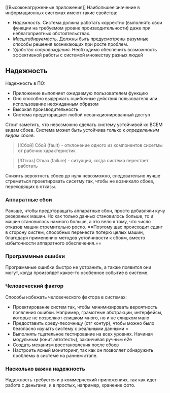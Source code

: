 [[Высоконагруженные приложения]]
Наибольшее значение в информационных системах имеют такие свойства:
- *Надежность*. Система должна работать корректно (выполнять свои функции на требуемом уровне производительности) даже при неблагоприятных обстоятельствах. 
- *Масштабируемость*. Должны быть предусмотрены разумные способы решения возникающих при росте проблем.
- *Удобство сопровождения*. Необходимо обеспечить возможность эффективной работы с системой множеству разных людей
## Надежность
Надежность в ПО:
- Приложение выполняет ожидаемую пользователем функцию
- Оно способно выдержать ошибочные действия пользователя или использование неожиданным образом
- Высокая производительность
- Система предотвращает любой несанкционированный доступ

Стоит заметить, что невозможно сделать систему устойчивой ко ВСЕМ видам сбоев. Система может быть устойчива только к *определенным видам сбоев*.

> [!Сбой]
> Сбой (fault) - отклонение одного из компонентов сисетмы от рабочих характеристик

> [!Отказ]
> Отказ (failure) - ситуация, когда система перестает работать

Снизить вероятнсть сбоев до нуля невозможно, следовательно лучше стремиться проектировать сисетму так, чтобы не возникало сбоев, переходящих в отказы. 
### Аппаратные сбои
Раньше, чтобы предотвращать аппаратные сбои, просто добавляли кучу резервных машин. Но как только данных становилось больше, то и машин становилось намного больше, а это вело к тому, что число отказов машин стремительно росло. ==Поэтому щас происходит сдвиг в сторону систем, способных перенести потерю целых машин, благодаря применению методов устойчивости к сбоям, вместо избыточности аппаратного обеспечения.== 
### Программные ошибки
Программные ошибки быстро не устранить, а также появится они могут, когда произойдет какое-то особенное событие в системе. 
### Человеческий фактор
Способы избежать человеческого фактора в системах:
- Проектирование систем так, чтобы минимизировать вероятность появления ошибки. Например, грамотные абстракции, интерфейсы, которые не позволяют слишком много, но и не слишком мало
- Предоставить среду-песочницу (стг контур), чтобы можно было безопасно изучать систему с реальными данными =
- Выполнять тщательное тестирование на всех уровнях. Начиная модульным (юнит автотесты), заканчивая ручным e2e
- Создать механизм восстановления после сбоев
- Настроить ясный мониторинг, так как он позволяет обнаружить проблемы в системе на раннем этапе.
### Насколько важна надежность
Надежность требуется и в коммерческий приложениях, так как идет работа с деньгами, и в простых, например, хранение фото.